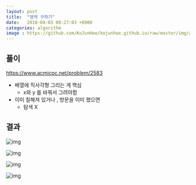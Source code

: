 ```yaml
---
layout: post
title:  "영역 구하기"
date:   2018-04-03 00:27:03 +0900
categories: algorithm
image : https://github.com/KoJunHee/kojunhee.github.io/raw/master/img/algorithm.png
---
```


## 풀이

<https://www.acmicpc.net/problem/2583>

- 배열에 직사각형 그리는 게 핵심
  - x와 y 를 바꿔서 그려야함 
- 이미 칠해져 있거나 , 방문을 이미 했으면 
  - 탐색 X

## 결과

![img](https://github.com/KoJunHee/kojunhee.github.io/raw/master/img/path01.png)

![img](https://github.com/KoJunHee/kojunhee.github.io/raw/master/img/path02.png)

![img](https://github.com/KoJunHee/kojunhee.github.io/raw/master/img/path03.png)

![img](https://github.com/KoJunHee/kojunhee.github.io/raw/master/img/path04.png)